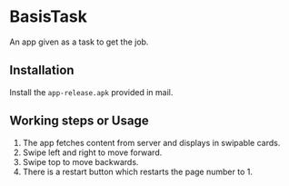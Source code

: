 # BasisTask

An app given as a task to get the job.



## Installation

Install the `app-release.apk` provided in mail.



## Working steps or Usage

1. The app fetches content from server and displays in swipable cards.
2. Swipe left and right to move forward.
3. Swipe top to move backwards.
4. There is a restart button which restarts the page number to 1.
